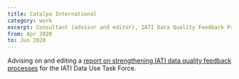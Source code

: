 ```yaml
---
title: Catalpa International
category: work
excerpt: Consultant (advisor and editor), IATI Data Quality Feedback Processes report
from: Apr 2020
to: Jun 2020
---
```

Advising on and editing a [report on strengthening IATI data quality feedback processes](https://iatistandard.org/en/news/improving-iati-data-quality-feedback-loops/) for the IATI Data Use Task Force.